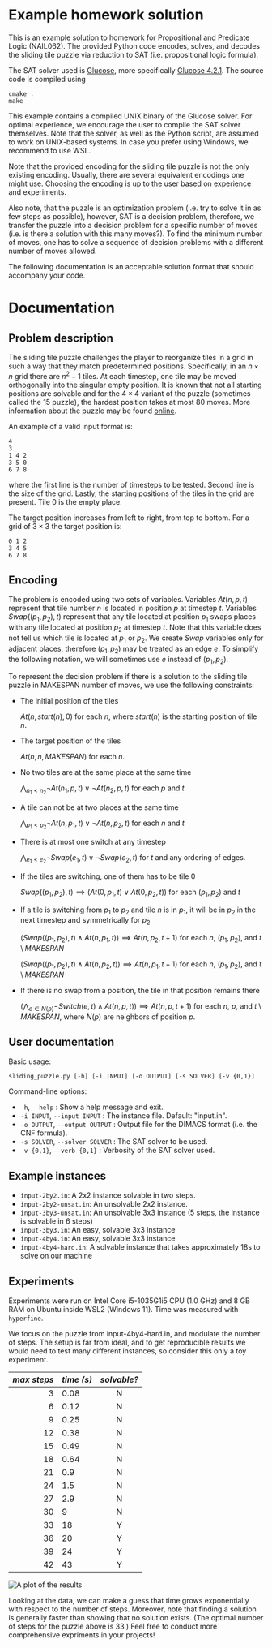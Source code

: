 # Example homework solution 

This is an example solution to homework for Propositional and Predicate Logic (NAIL062). The provided Python code encodes, solves, and decodes the sliding tile puzzle via reduction to SAT (i.e. propositional logic formula).

The SAT solver used is [Glucose](https://www.labri.fr/perso/lsimon/research/glucose/), more specifically [Glucose 4.2.1](https://github.com/audemard/glucose/releases/tag/4.2.1). The source code is compiled using

```
cmake .
make
```

This example contains a compiled UNIX binary of the Glucose solver. For optimal experience, we encourage the user to compile the SAT solver themselves. Note that the solver, as well as the Python script, are assumed to work on UNIX-based systems. In case you prefer using Windows, we recommend to use WSL.

Note that the provided encoding for the sliding tile puzzle is not the only existing encoding. Usually, there are several equivalent encodings one might use. Choosing the encoding is up to the user based on experience and experiments.

Also note, that the puzzle is an optimization problem (i.e. try to solve it in as few steps as possible), however, SAT is a decision problem, therefore, we transfer the puzzle into a decision problem for a specific number of moves (i.e. is there a solution with this many moves?). To find the minimum number of moves, one has to solve a sequence of decision problems with a different number of moves allowed.

The following documentation is an acceptable solution format that should accompany your code.

# Documentation

## Problem description

The sliding tile puzzle challenges the player to reorganize tiles in a grid in such a way that they match predetermined positions. Specifically, in an $n \times n$ grid there are $n^2 - 1$ tiles. At each timestep, one tile may be moved orthogonally into the singular empty position. It is known that not all starting positions are solvable and for the $4 \times 4$ variant of the puzzle (sometimes called the 15 puzzle), the hardest position takes at most 80 moves. More information about the puzzle may be found [online](https://en.wikipedia.org/wiki/Sliding_puzzle).

An example of a valid input format is:

```
4
3
1 4 2
3 5 0
6 7 8
```

where the first line is the number of timesteps to be tested. Second line is the size of the grid.
Lastly, the starting positions of the tiles in the grid are present. Tile 0 is the empty place.

The target position increases from left to right, from top to bottom. For a grid of $3 \times 3$ the target position is:

```
0 1 2 
3 4 5 
6 7 8 
```

## Encoding

The problem is encoded using two sets of variables. Variables $At(n,p,t)$ represent that tile number $n$ is located in position $p$ at timestep $t$. Variables $Swap((p_1,p_2),t)$ represent that any tile located at position $p_1$ swaps places with any tile located at position $p_2$ at timestep $t$. Note that this variable does not tell us which tile is located at $p_1$ or $p_2$. We create $Swap$ variables only for adjacent places, therefore $(p_1,p_2)$ may be treated as an edge $e$. To simplify the following notation, we will sometimes use $e$ instead of $(p_1,p_2)$.

To represent the decision problem if there is a solution to the sliding tile puzzle in MAKESPAN number of moves, we use the following constraints:

- The initial position of the tiles

    $At(n,start(n),0)$ for each $n$, where $start(n)$ is the starting position of tile $n$.

- The target position of the tiles

    $At(n,n,MAKESPAN)$ for each $n$.

- No two tiles are at the same place at the same time

    $\bigwedge_{n_1 < n_2} \neg At(n_1,p,t) \vee \neg At(n_2,p,t)$ for each $p$ and $t$

- A tile can not be at two places at the same time

    $\bigwedge_{p_1 < p_2} \neg At(n,p_1,t) \vee \neg At(n,p_2,t)$ for each $n$ and $t$

- There is at most one switch at any timestep

    $\bigwedge_{e_1 < e_2} \neg Swap(e_1,t) \vee \neg Swap(e_2,t)$ for $t$ and any ordering of edges.

- If the tiles are switching, one of them has to be tile $0$

    $Swap((p_1,p_2), t) \implies (At(0,p_1,t) \vee At(0,p_2,t))$ for each $(p_1,p_2)$ and $t$

- If a tile is switching from $p_1$ to $p_2$ and tile $n$ is in $p_1$, it will be in $p_2$ in the next timestep and symmetrically for $p_2$

    $(Swap((p_1,p_2), t) \wedge At(n,p_1,t)) \implies At(n,p_2,t+1)$ for each $n$, $(p_1,p_2)$, and $t \setminus MAKESPAN$

    $(Swap((p_1,p_2), t) \wedge At(n,p_2,t)) \implies At(n,p_1,t+1)$ for each $n$, $(p_1,p_2)$, and $t \setminus MAKESPAN$

- If there is no swap from a position, the tile in that position remains there

    $(\bigwedge_{e \in N(p)} \neg Switch(e,t) \wedge At(n,p,t)) \implies At(n,p,t+1)$ for each $n$, $p$, and $t \setminus MAKESPAN$, where $N(p)$ are neighbors of position $p$.

## User documentation


Basic usage: 
```
sliding_puzzle.py [-h] [-i INPUT] [-o OUTPUT] [-s SOLVER] [-v {0,1}]
```

Command-line options:

* `-h`, `--help` : Show a help message and exit.
* `-i INPUT`, `--input INPUT` : The instance file. Default: "input.in".
* `-o OUTPUT`, `--output OUTPUT` : Output file for the DIMACS format (i.e. the CNF formula).
* `-s SOLVER`, `--solver SOLVER` : The SAT solver to be used.
*  `-v {0,1}`, `--verb {0,1}` :  Verbosity of the SAT solver used.

## Example instances

* `input-2by2.in`: A 2x2 instance solvable in two steps.
* `input-2by2-unsat.in`: An unsolvable 2x2 instance.
* `input-3by3-unsat.in`: An unsolvable 3x3 instance (5 steps, the instance is solvable in 6 steps)
* `input-3by3.in`: An easy, solvable 3x3 instance
* `input-4by4.in`: An easy, solvable 3x3 instance
* `input-4by4-hard.in`: A solvable instance that takes approximately 18s to solve on our machine

## Experiments

Experiments were run on Intel Core i5-1035G1i5 CPU (1.0 GHz) and 8 GB RAM on Ubuntu inside WSL2 (Windows 11). Time was measured with `hyperfine`. 

We focus on the puzzle from input-4by4-hard.in, and modulate the number of steps. The setup is far from ideal, and to get reproducible results we would need to test many different instances, so consider this only a toy experiment.

| *max steps* | *time (s)* | *solvable?* |
|------------:|:-----------|:-----------:|
  3 | 0.08 | N
  6 | 0.12 | N
  9 | 0.25 | N
 12 | 0.38 | N
 15 | 0.49 | N
 18 | 0.64 | N
 21 | 0.9  | N
 24 | 1.5  | N
 27 | 2.9  | N
 30 | 9    | N
 33 | 18   | Y
 36 | 20   | Y
 39 | 24   | Y
 42 | 43   | Y


![A plot of the results](plot.jpg)

Looking at the data, we can make a guess that time grows exponentially with respect to the number of steps. Moreover, note that finding a solution is generally faster than showing that no solution exists. (The optimal number of steps for the puzzle above is 33.) Feel free to conduct more comprehensive expriments in your projects!
